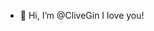 - 👋 Hi, I’m @CliveGin
I love you!
<!---
CliveGin/CliveGin is a ✨ special ✨ repository because its `README.md` (this file) appears on your GitHub profile.
You can click the Preview link to take a look at your changes.
--->
